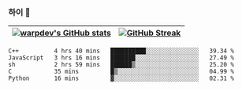 
### 하이 👋
[![warpdev's GitHub stats](https://github-readme-stats.vercel.app/api?username=warpdev&show_icons=true&theme=vue-dark)](#) |[![GitHub Streak](https://github-readme-streak-stats.herokuapp.com/?user=warpdev&theme=dark)](#)
--- | --- |
<!--START_SECTION:waka-->
```text
C++          4 hrs 40 mins   ██████████░░░░░░░░░░░░░░░   39.34 % 
JavaScript   3 hrs 16 mins   ███████░░░░░░░░░░░░░░░░░░   27.49 % 
sh           2 hrs 59 mins   ██████▒░░░░░░░░░░░░░░░░░░   25.20 % 
C            35 mins         █▒░░░░░░░░░░░░░░░░░░░░░░░   04.99 % 
Python       16 mins         ▓░░░░░░░░░░░░░░░░░░░░░░░░   02.31 % 
```
<!--END_SECTION:waka-->

<!--
**warpdev/warpdev** is a ✨ _special_ ✨ repository because its `README.md` (this file) appears on your GitHub profile.

Here are some ideas to get you started:

- 🔭 I’m currently working on ...
- 🌱 I’m currently learning ...
- 👯 I’m looking to collaborate on ...
- 🤔 I’m looking for help with ...
- 💬 Ask me about ...
- 📫 How to reach me: ...
- 😄 Pronouns: ...
- ⚡ Fun fact: ...
-->
